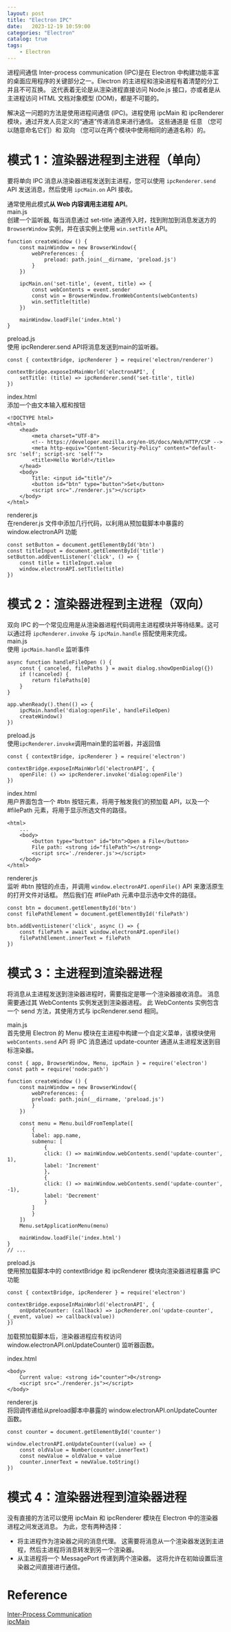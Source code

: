 ```yaml
---      
layout: post      
title: "Electron IPC"      
date:   2023-12-19 10:59:00       
categories: "Electron"      
catalog: true      
tags:       
    - Electron      
---      
```

      
进程间通信 Inter-process communication (IPC)是在 Electron 中构建功能丰富的桌面应用程序的关键部分之一。Electron 的主进程和渲染进程有着清楚的分工并且不可互换。 这代表着无论是从渲染进程直接访问 Node.js 接口，亦或者是从主进程访问 HTML 文档对象模型 (DOM)，都是不可能的。  

解决这一问题的方法是使用进程间通信 (IPC)。进程使用 ipcMain 和 ipcRenderer 模块，通过开发人员定义的“通道”传递消息来进行通信。 这些通道是 任意 （您可以随意命名它们）和 双向 （您可以在两个模块中使用相同的通道名称）的。  

# 模式 1：渲染器进程到主进程（单向）
要将单向 IPC 消息从渲染器进程发送到主进程，您可以使用 `ipcRenderer.send` API 发送消息，然后使用 `ipcMain.on` API 接收。  

通常使用此模式**从 Web 内容调用主进程 API**。  
main.js  
创建一个监听器, 每当消息通过 set-title 通道传入时，找到附加到消息发送方的 `BrowserWindow` 实例，并在该实例上使用 `win.setTitle` API。  

    function createWindow () {
        const mainWindow = new BrowserWindow({
            webPreferences: {
                preload: path.join(__dirname, 'preload.js')
            }
        })

        ipcMain.on('set-title', (event, title) => {
            const webContents = event.sender
            const win = BrowserWindow.fromWebContents(webContents)
            win.setTitle(title)
        })

        mainWindow.loadFile('index.html')
    }

preload.js  
使用 ipcRenderer.send API将消息发送到main的监听器。  

    const { contextBridge, ipcRenderer } = require('electron/renderer')

    contextBridge.exposeInMainWorld('electronAPI', {
        setTitle: (title) => ipcRenderer.send('set-title', title)
    })

index.html  
添加一个由文本输入框和按钮  

    <!DOCTYPE html>
    <html>
        <head>
            <meta charset="UTF-8">
            <!-- https://developer.mozilla.org/en-US/docs/Web/HTTP/CSP -->
            <meta http-equiv="Content-Security-Policy" content="default-src 'self'; script-src 'self'">
            <title>Hello World!</title>
        </head>
        <body>
            Title: <input id="title"/>
            <button id="btn" type="button">Set</button>
            <script src="./renderer.js"></script>
        </body>
    </html>

renderer.js  
在renderer.js 文件中添加几行代码，以利用从预加载脚本中暴露的 window.electronAPI 功能  

    const setButton = document.getElementById('btn')
    const titleInput = document.getElementById('title')
    setButton.addEventListener('click', () => {
        const title = titleInput.value
        window.electronAPI.setTitle(title)
    })

# 模式 2：渲染器进程到主进程（双向）
双向 IPC 的一个常见应用是从渲染器进程代码调用主进程模块并等待结果。这可以通过将 `ipcRenderer.invoke` 与 `ipcMain.handle` 搭配使用来完成。  
main.js  
使用 `ipcMain.handle` 监听事件  

    async function handleFileOpen () {
        const { canceled, filePaths } = await dialog.showOpenDialog({})
        if (!canceled) {
            return filePaths[0]
        }
    }

    app.whenReady().then(() => {
        ipcMain.handle('dialog:openFile', handleFileOpen)
        createWindow()
    })

preload.js  
使用`ipcRenderer.invoke`调用main里的监听器，并返回值

    const { contextBridge, ipcRenderer } = require('electron')

    contextBridge.exposeInMainWorld('electronAPI', {
        openFile: () => ipcRenderer.invoke('dialog:openFile')
    })

index.html  
用户界面包含一个 #btn 按钮元素，将用于触发我们的预加载 API，以及一个 #filePath 元素，将用于显示所选文件的路径。  

    <html>
        ...
        <body>
            <button type="button" id="btn">Open a File</button>
            File path: <strong id="filePath"></strong>
            <script src='./renderer.js'></script>
        </body>
    </html>

renderer.js  
监听 #btn 按钮的点击，并调用 `window.electronAPI.openFile()` API 来激活原生的打开文件对话框。 然后我们在 #filePath 元素中显示选中文件的路径。  

    const btn = document.getElementById('btn')
    const filePathElement = document.getElementById('filePath')

    btn.addEventListener('click', async () => {
        const filePath = await window.electronAPI.openFile()
        filePathElement.innerText = filePath
    })

# 模式 3：主进程到渲染器进程
将消息从主进程发送到渲染器进程时，需要指定是哪一个渲染器接收消息。 消息需要通过其 WebContents 实例发送到渲染器进程。 此 WebContents 实例包含一个 send 方法，其使用方式与 ipcRenderer.send 相同。  

main.js  
首先使用 Electron 的 Menu 模块在主进程中构建一个自定义菜单，该模块使用 `webContents.send` API 将 IPC 消息通过 update-counter 通道从主进程发送到目标渲染器。  

    const { app, BrowserWindow, Menu, ipcMain } = require('electron')
    const path = require('node:path')

    function createWindow () {
        const mainWindow = new BrowserWindow({
            webPreferences: {
            preload: path.join(__dirname, 'preload.js')
            }
        })

        const menu = Menu.buildFromTemplate([
            {
            label: app.name,
            submenu: [
                {
                click: () => mainWindow.webContents.send('update-counter', 1),
                label: 'Increment'
                },
                {
                click: () => mainWindow.webContents.send('update-counter', -1),
                label: 'Decrement'
                }
            ]
            }
        ])
        Menu.setApplicationMenu(menu)

        mainWindow.loadFile('index.html')
    }
    // ...

preload.js  
使用预加载脚本中的 contextBridge 和 ipcRenderer 模块向渲染器进程暴露 IPC 功能  

    const { contextBridge, ipcRenderer } = require('electron')

    contextBridge.exposeInMainWorld('electronAPI', {
        onUpdateCounter: (callback) => ipcRenderer.on('update-counter', (_event, value) => callback(value))
    })

加载预加载脚本后，渲染器进程应有权访问 window.electronAPI.onUpdateCounter() 监听器函数。  

index.html  

    <body>
        Current value: <strong id="counter">0</strong>
        <script src="./renderer.js"></script>
    </body>

renderer.js    
将回调传递给从preload脚本中暴露的 window.electronAPI.onUpdateCounter 函数。   

    const counter = document.getElementById('counter')

    window.electronAPI.onUpdateCounter((value) => {
        const oldValue = Number(counter.innerText)
        const newValue = oldValue + value
        counter.innerText = newValue.toString()
    })

# 模式 4：渲染器进程到渲染器进程
没有直接的方法可以使用 ipcMain 和 ipcRenderer 模块在 Electron 中的渲染器进程之间发送消息。 为此，您有两种选择：  

- 将主进程作为渲染器之间的消息代理。 这需要将消息从一个渲染器发送到主进程，然后主进程将消息转发到另一个渲染器。  
- 从主进程将一个 MessagePort 传递到两个渲染器。 这将允许在初始设置后渲染器之间直接进行通信。
# Reference
[Inter-Process Communication](https://www.electronjs.org/docs/latest/tutorial/ipc)    
[ipcMain](https://www.electronjs.org/docs/latest/api/ipc-main)  